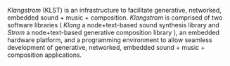 *Klangstrom* (KLST) is an infrastructure to facilitate generative, networked, embedded sound + music + composition. *Klangstrom* is comprised of two software libraries ( *Klang* a node+text-based sound synthesis library and *Strom* a node+text-based generative composition library ), an embedded hardware platform, and a programming environment to allow seamless development of generative, networked, embedded sound + music + composition applications.

